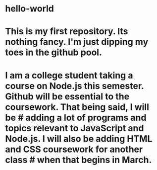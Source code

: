 # hello-world
# This is my first repository. Its nothing fancy. I'm just dipping my toes in the github pool. 

# I am a college student taking a course on Node.js this semester. Github will be essential to the coursework. That being said, I will be # adding a lot of programs and topics relevant to JavaScript and Node.js. I will also be adding HTML and CSS coursework for another class # when that begins in March. 
